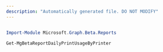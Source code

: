 ```yaml
---
description: "Automatically generated file. DO NOT MODIFY"
---
```


```powershell

Import-Module Microsoft.Graph.Beta.Reports

Get-MgBetaReportDailyPrintUsageByPrinter

```